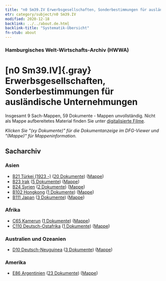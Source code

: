 ```yaml
---
title: "n0 Sm39.IV Erwerbsgesellschaften, Sonderbestimmungen für ausländische Unternehmungen"
etr: category/subject/n0 Sm39.IV
modified: 2020-12-18
backlink: ../../about.de.html
backlink-title: "Systematik-Übersicht"
fn-stub: about
---
```


### Hamburgisches Welt-Wirtschafts-Archiv (HWWA)
# [n0 Sm39.IV]{.gray}&#8201; Erwerbsgesellschaften, Sonderbestimmungen für ausländische Unternehmungen&#160; 




Insgesamt 9 Sach-Mappen, 59 Dokumente - Mappen unvollständig.
Nicht als Mappe aufbereitetes Material finden Sie unter [digitalisierte Filme](/film/h1_sh).

_Klicken Sie "(xy Dokumente)" für die Dokumentanzeige im DFG-Viewer und "(Mappe)" für Mappeninformation._

## Sacharchiv




### Asien

- [B21 Türkei (1923 -)](../../../geo/about.de.html#B21) (<a href="https://dfg-viewer.de/show/?tx_dlf[id]=https://pm20.zbw.eu/mets/sh/1411xx/141111/1458xx/145844/public.mets.de.xml" target="_blank">20 Dokumente</a>) ([Mappe](http://purl.org/pressemappe20/folder/sh/141111,145844))
- [B23 Irak](../../../geo/about.de.html#B23) (<a href="https://dfg-viewer.de/show/?tx_dlf[id]=https://pm20.zbw.eu/mets/sh/1411xx/141113/1458xx/145844/public.mets.de.xml" target="_blank">5 Dokumente</a>) ([Mappe](http://purl.org/pressemappe20/folder/sh/141113,145844))
- [B24 Syrien](../../../geo/about.de.html#B24) (<a href="https://dfg-viewer.de/show/?tx_dlf[id]=https://pm20.zbw.eu/mets/sh/1411xx/141114/1458xx/145844/public.mets.de.xml" target="_blank">2 Dokumente</a>) ([Mappe](http://purl.org/pressemappe20/folder/sh/141114,145844))
- [B102 Hongkong](../../../geo/about.de.html#B102) (<a href="https://dfg-viewer.de/show/?tx_dlf[id]=https://pm20.zbw.eu/mets/sh/1412xx/141268/1458xx/145844/public.mets.de.xml" target="_blank">1 Dokumente</a>) ([Mappe](http://purl.org/pressemappe20/folder/sh/141268,145844))
- [B111 Japan](../../../geo/about.de.html#B111) (<a href="https://dfg-viewer.de/show/?tx_dlf[id]=https://pm20.zbw.eu/mets/sh/1412xx/141272/1458xx/145844/public.mets.de.xml" target="_blank">3 Dokumente</a>) ([Mappe](http://purl.org/pressemappe20/folder/sh/141272,145844))

### Afrika

- [C65 Kamerun](../../../geo/about.de.html#C65) (<a href="https://dfg-viewer.de/show/?tx_dlf[id]=https://pm20.zbw.eu/mets/sh/1414xx/141410/1458xx/145844/public.mets.de.xml" target="_blank">1 Dokumente</a>) ([Mappe](http://purl.org/pressemappe20/folder/sh/141410,145844))
- [C110 Deutsch-Ostafrika](../../../geo/about.de.html#C110) (<a href="https://dfg-viewer.de/show/?tx_dlf[id]=https://pm20.zbw.eu/mets/sh/1414xx/141471/1458xx/145844/public.mets.de.xml" target="_blank">1 Dokumente</a>) ([Mappe](http://purl.org/pressemappe20/folder/sh/141471,145844))

### Australien und Ozeanien

- [D10 Deutsch-Neuguinea](../../../geo/about.de.html#D10) (<a href="https://dfg-viewer.de/show/?tx_dlf[id]=https://pm20.zbw.eu/mets/sh/1416xx/141601/1458xx/145844/public.mets.de.xml" target="_blank">3 Dokumente</a>) ([Mappe](http://purl.org/pressemappe20/folder/sh/141601,145844))

### Amerika

- [E86 Argentinien](../../../geo/about.de.html#E86) (<a href="https://dfg-viewer.de/show/?tx_dlf[id]=https://pm20.zbw.eu/mets/sh/1416xx/141692/1458xx/145844/public.mets.de.xml" target="_blank">23 Dokumente</a>) ([Mappe](http://purl.org/pressemappe20/folder/sh/141692,145844))


